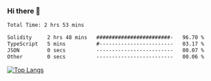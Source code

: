 ### Hi there 👋

<!--START_SECTION:waka-->

```txt
Total Time: 2 hrs 53 mins

Solidity     2 hrs 48 mins   ########################-   96.70 %
TypeScript   5 mins          #------------------------   03.17 %
JSON         0 secs          -------------------------   00.07 %
Other        0 secs          -------------------------   00.06 %
```

<!--END_SECTION:waka-->

[![Top Langs](https://github-readme-stats.vercel.app/api/top-langs/?username=escX&layout=compact)](https://github.com/anuraghazra/github-readme-stats)
